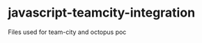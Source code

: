 javascript-teamcity-integration
===============================

Files used for team-city and octopus poc
